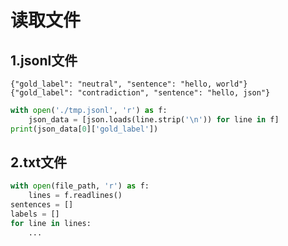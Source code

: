# 读取文件

## 1.jsonl文件
```jsonl
{"gold_label": "neutral", "sentence": "hello, world"}
{"gold_label": "contradiction", "sentence": "hello, json"}
```

```python
with open('./tmp.jsonl', 'r') as f:
    json_data = [json.loads(line.strip('\n')) for line in f]
print(json_data[0]['gold_label'])
```

## 2.txt文件
```python
with open(file_path, 'r') as f:
    lines = f.readlines()
sentences = []
labels = []
for line in lines:
    ...

```
